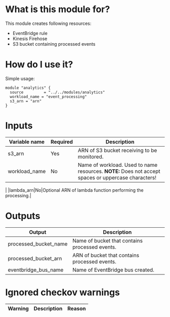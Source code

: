 # What is this module for?
This module creates following resources:
* EventBridge rule
* Kinesis Firehose 
* S3 bucket containing processed events


# How do I use it?
Simple usage:

```hcl
module "analytics" {
  source         = "../../modules/analytics"
  workload_name = "event_processing"
  s3_arn = "arn"
}
```

# Inputs
|Variable name|Required|Description|
|-------------|--------|-----------|
|s3_arn|Yes|ARN of S3 bucket receiving to be monitored.|
|workload_name|No|Name of workload. Used to name resources. **NOTE:** Does not accept spaces or uppercase characters!|
|
|lambda_arn|No|Optional ARN of lambda function performing the processing.|

# Outputs
|Output|Description|
|------|-----------|
|processed_bucket_name|Name of bucket that contains processed events.|
|processed_bucket_arn|ARN of bucket that contains processed events.|
|eventbridge_bus_name|Name of EventBridge bus created.|


# Ignored checkov warnings
|Warning|Description|Reason|
|---|---|---|



